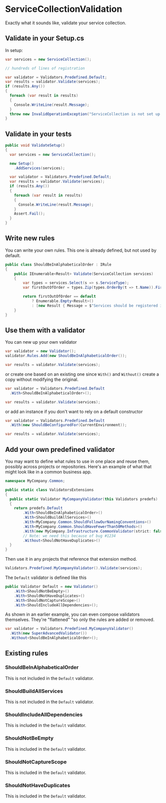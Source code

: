 # ServiceCollectionValidation

Exactly what it sounds like, validate your service collection.

## Validate in your Setup.cs

In setup:

```csharp
var services = new ServiceCollection();

// hundreds of lines of registration

var validator = Validators.Predefined.Default;
var results = validator.Validate(services);
if (results.Any())
{
  foreach (var result in results)
  {
    Console.WriteLine(result.Message);
  }
  throw new InvalidOperationException("ServiceCollection is not set up correctly.");
}
```

## Validate in your tests

```csharp
public void ValidateSetup()
{
  var services = new ServiceCollection();

  new Setup()
    .AddServices(services);

  var validator = Validators.Predefined.Default;
  var results = validator.Validate(services);
  if (results.Any())
  {
    foreach (var result in results)
    {
      Console.WriteLine(result.Message);
    }
    Assert.Fail();
  }
}
```

## Write new rules

You can write your own rules. This one is already defined, but not used by default.

```csharp
public class ShouldBeInAlphabeticalOrder : IRule
{
    public IEnumerable<Result> Validate(ServiceCollection services)
    {
        var types = services.Select(s => s.ServiceType);
        var firstOutOfOrder = types.Zip(types.OrderBy(t => t.Name)).FirstOrDefault(pair => pair.First != pair.Second);

        return firstOutOfOrder == default
            ? Enumerable.Empty<Result>()
            : [new Result { Message = $"Services should be registered in alphabetical order but found '{firstOutOfOrder.First.Name}' instead of expected '{firstOutOfOrder.Second.Name}'." }];
    }
}
```

## Use them with a validator

You can new up your own validator

```csharp
var validator = new Validator();
validator.Rules.Add(new ShouldBeInAlphabeticalOrder());

var results = validator.Validate(services);
```

or create one based on an existing one since `With()` and `Without()` create a copy without modifying the original.

```csharp
var validator = Validators.Predefined.Default
  .With<ShouldBeInAlphabeticalOrder>();

var results = validator.Validate(services);
```

or add an instance if you don't want to rely on a default constructor

```csharp
var validator = Validators.Predefined.Default
  .With(new ShouldBeConfiguredFor(CurrentEnvironment));

var results = validator.Validate(services);
```

## Add your own predefined validator

You may want to define what rules to use in one place and reuse them, possibly across projects or repositories.
Here's an example of what that might look like in a common business app.

```csharp
namespace MyCompany.Common;

public static class ValidatorsExtensions
{
  public static Validator MyCompanyValidator(this Validators predefs)
  {
    return predefs.Default
        .With<ShouldBeInAlphabeticalOrder>()
        .With<ShouldBuildAllServices>()
        .With<MyCompany.Common.ShouldFollowOurNamingConventions>()
        .With<MyCompany.Common.ShouldHaveFewerThan50Methods>()
        .With(new MyCompany.Infrastructure.CommonValidator(strict: false));
        // Note: we need this because of bug #1234
        .Without<ShouldNotHaveDuplicates>()
  }
}
```

Then use it in any projects that reference that extension method.

```csharp
Validators.Predefined.MyCompanyValidator().Validate(services);
```

The `Default` validator is defined like this

```csharp
public Validator Default = new Validator()
    .With<ShouldNotBeEmpty>()
    .With<ShouldNotHaveDuplicates>()
    .With<ShouldNotCaptureScope>()
    .With<ShouldIncludeAllDependencies>();
```

As shown in an earlier example, you can even compose validators themselves. They're "flattened" "so only the rules are added or removed.

```csharp
var validator = Validators.Predefined.MyCompanyValidator()
  .With(new SuperAdvancedValidator())
  .Without<ShouldBeInAlphabeticalOrder>();
```

## Existing rules

### ShouldBeInAlphabeticalOrder

This is not included in the `Default` validator.

### ShouldBuildAllServices

This is not included in the `Default` validator.

### ShouldIncludeAllDependencies

This is included in the `Default` validator.

### ShouldNotBeEmpty

This is included in the `Default` validator.

### ShouldNotCaptureScope

This is included in the `Default` validator.

### ShouldNotHaveDuplicates

This is included in the `Default` validator.
